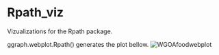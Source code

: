# Rpath_viz
Vizualizations for the Rpath package.

ggraph.webplot.Rpath() generates the plot bellow. 
![WGOAfoodwebplot](https://github.com/user-attachments/assets/20054124-0087-42f7-9081-3b8db908c070)
